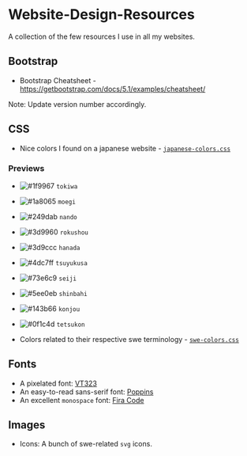 # Website-Design-Resources

A collection of the few resources I use in all my websites.


## Bootstrap
* Bootstrap Cheatsheet - https://getbootstrap.com/docs/5.1/examples/cheatsheet/

Note: Update version number accordingly.


## CSS

- Nice colors I found on a japanese website - [`japanese-colors.css`](https://github.com/saqibur/website-design-resources/blob/master/css/japanese-colors.css)
### Previews
- ![#1f9967](https://via.placeholder.com/15/1f9967/000000?text=+) `tokiwa`
- ![#1a8065](https://via.placeholder.com/15/1a8065/000000?text=+) `moegi`
- ![#249dab](https://via.placeholder.com/15/249dab/000000?text=+) `nando`
- ![#3d9960](https://via.placeholder.com/15/3d9960/000000?text=+) `rokushou`
- ![#3d9ccc](https://via.placeholder.com/15/3d9ccc/000000?text=+) `hanada`
- ![#4dc7ff](https://via.placeholder.com/15/4dc7ff/000000?text=+) `tsuyukusa`
- ![#73e6c9](https://via.placeholder.com/15/73e6c9/000000?text=+) `seiji`
- ![#5ee0eb](https://via.placeholder.com/15/5ee0eb/000000?text=+) `shinbahi`
- ![#143b66](https://via.placeholder.com/15/143b66/000000?text=+) `konjou`
- ![#0f1c4d](https://via.placeholder.com/15/0f1c4d/000000?text=+) `tetsukon`


- Colors related to their respective swe terminology - [`swe-colors.css`](https://github.com/saqibur/website-design-resources/blob/master/css/swe-colors.css)


## Fonts

- A pixelated font: [VT323](https://fonts.google.com/specimen/VT323)
- An easy-to-read sans-serif font: [Poppins](https://fonts.google.com/specimen/Poppins)
- An excellent `monospace` font: [Fira Code](https://fonts.google.com/specimen/Fira+Code)

## Images

- Icons: A bunch of swe-related `svg` icons.
